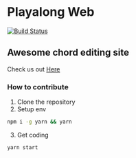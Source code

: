 # Playalong Web

[![Build Status](https://travis-ci.org/team-playalong/playalong_web.png)](https://travis-ci.org/team-playalong/playalong_web)

## **Awesome** chord editing site

Check us out [Here](//playalong.io)

### How to contribute

1. Clone the repository
2. Setup env

```bash
npm i -g yarn && yarn
```

3. Get coding

```bash
yarn start
```
